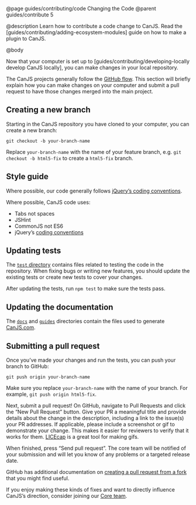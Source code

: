 @page guides/contributing/code Changing the Code
@parent guides/contribute 5

@description Learn how to contribute a code change to CanJS. Read the [guides/contributing/adding-ecosystem-modules]
guide on how to make a plugin to CanJS.

@body

Now that your computer is set up to [guides/contributing/developing-locally develop CanJS locally], you can make changes in your local repository.

The CanJS projects generally follow the [GitHub flow](https://help.github.com/articles/github-flow/). This section will briefly explain how you can make changes on your computer and submit a pull request to have those changes merged into the main project.

## Creating a new branch

Starting in the CanJS repository you have cloned to your computer, you can create a new branch:

```shell
git checkout -b your-branch-name
```

Replace `your-branch-name` with the name of your feature branch, e.g. `git checkout -b html5-fix` to create a `html5-fix` branch.

## Style guide

Where possible, our code generally follows [jQuery’s coding conventions](https://contribute.jquery.org/style-guide/js/).

Where possible, CanJS code uses:

- Tabs not spaces
- JSHint
- CommonJS not ES6
- jQuery’s [coding conventions](https://contribute.jquery.org/style-guide/js/)

## Updating tests

The [`test` directory](https://github.com/canjs/canjs/tree/master/test) contains files related to testing the code in the repository. When fixing bugs or writing new features, you should update the existing tests or create new tests to cover your changes.

After updating the tests, run `npm test` to make sure the tests pass.

## Updating the documentation

The [`docs`](https://github.com/canjs/canjs/tree/master/docs) and [`guides`](https://github.com/canjs/canjs/tree/master/guides) directories contain the files used to generate [CanJS.com](https://canjs.com/).

## Submitting a pull request

Once you’ve made your changes and run the tests, you can push your branch to GitHub:

```shell
git push origin your-branch-name
```

Make sure you replace `your-branch-name` with the name of your branch. For example, `git push origin html5-fix`.

Next, submit a pull request! On GitHub, navigate to Pull Requests and click the
“New Pull Request” button. Give your PR a meaningful title and provide details
about the change in the description, including a link to the issue(s) your PR
addresses. If applicable, please include a screenshot or gif to demonstrate your
change. This makes it easier for reviewers to verify that it works for them.
[LICEcap](http://www.cockos.com/licecap/) is a great tool for making gifs.

When finished, press “Send pull request”. The core team will be notified of your
submission and will let you know of any problems or a targeted release date.

GitHub has additional documentation on [creating a pull request from a fork](https://help.github.com/articles/creating-a-pull-request-from-a-fork/) that you might find useful.

If you enjoy making these kinds of fixes and want to directly influence CanJS’s direction,
consider joining our [Core team](https://donejs.com/About.html#core-team).
